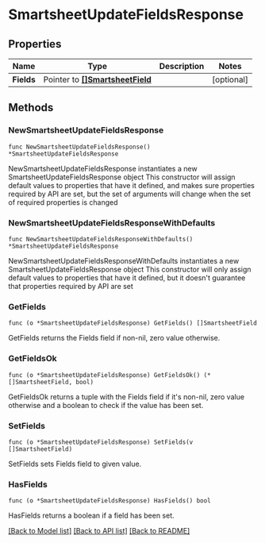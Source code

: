 # SmartsheetUpdateFieldsResponse

## Properties

Name | Type | Description | Notes
------------ | ------------- | ------------- | -------------
**Fields** | Pointer to [**[]SmartsheetField**](SmartsheetField.md) |  | [optional] 

## Methods

### NewSmartsheetUpdateFieldsResponse

`func NewSmartsheetUpdateFieldsResponse() *SmartsheetUpdateFieldsResponse`

NewSmartsheetUpdateFieldsResponse instantiates a new SmartsheetUpdateFieldsResponse object
This constructor will assign default values to properties that have it defined,
and makes sure properties required by API are set, but the set of arguments
will change when the set of required properties is changed

### NewSmartsheetUpdateFieldsResponseWithDefaults

`func NewSmartsheetUpdateFieldsResponseWithDefaults() *SmartsheetUpdateFieldsResponse`

NewSmartsheetUpdateFieldsResponseWithDefaults instantiates a new SmartsheetUpdateFieldsResponse object
This constructor will only assign default values to properties that have it defined,
but it doesn't guarantee that properties required by API are set

### GetFields

`func (o *SmartsheetUpdateFieldsResponse) GetFields() []SmartsheetField`

GetFields returns the Fields field if non-nil, zero value otherwise.

### GetFieldsOk

`func (o *SmartsheetUpdateFieldsResponse) GetFieldsOk() (*[]SmartsheetField, bool)`

GetFieldsOk returns a tuple with the Fields field if it's non-nil, zero value otherwise
and a boolean to check if the value has been set.

### SetFields

`func (o *SmartsheetUpdateFieldsResponse) SetFields(v []SmartsheetField)`

SetFields sets Fields field to given value.

### HasFields

`func (o *SmartsheetUpdateFieldsResponse) HasFields() bool`

HasFields returns a boolean if a field has been set.


[[Back to Model list]](../README.md#documentation-for-models) [[Back to API list]](../README.md#documentation-for-api-endpoints) [[Back to README]](../README.md)



